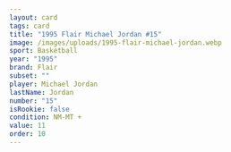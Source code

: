 ```yaml
---
layout: card
tags: card
title: "1995 Flair Michael Jordan #15"
image: /images/uploads/1995-flair-michael-jordan.webp
sport: Basketball
year: "1995"
brand: Flair
subset: ""
player: Michael Jordan
lastName: Jordan
number: "15"
isRookie: false
condition: NM-MT +
value: 11
order: 10
---
```

